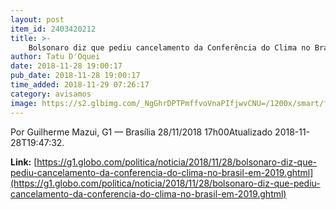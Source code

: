 ```yaml
---
layout: post
item_id: 2403420212
title: >-
    Bolsonaro diz que pediu cancelamento da Conferência do Clima no Brasil em 2019
author: Tatu D'Oquei
date: 2018-11-28 19:00:17
pub_date: 2018-11-28 19:00:17
time_added: 2018-11-29 07:26:17
category: avisamos
image: https://s2.glbimg.com/_NgGhrDPTPmffvoVnaPIfjwvCNU=/1200x/smart/filters:cover():strip_icc()/s01.video.glbimg.com/x720/7194232.jpg
---
```


Por Guilherme Mazui, G1 — Brasília 28/11/2018 17h00Atualizado 2018-11-28T19:47:32.

**Link:** [https://g1.globo.com/politica/noticia/2018/11/28/bolsonaro-diz-que-pediu-cancelamento-da-conferencia-do-clima-no-brasil-em-2019.ghtml](https://g1.globo.com/politica/noticia/2018/11/28/bolsonaro-diz-que-pediu-cancelamento-da-conferencia-do-clima-no-brasil-em-2019.ghtml)

